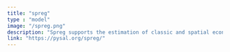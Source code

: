 ```yaml
---
title: "spreg"
type : "model"
image: "/spreg.png"
description: "Spreg supports the estimation of classic and spatial econometric models. Currently it contains methods for estimating standard Ordinary Least Squares (OLS), Two Stage Least Squares (2SLS) and Seemingly Unrelated Regressions (SUR), in addition to various tests of homokestadicity, normality, spatial randomness, and different types of spatial autocorrelation. It also includes a suite of tests for spatial dependence in models with binary dependent variables."
link: "https://pysal.org/spreg/"
---
```



